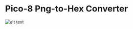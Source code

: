 # Pico-8 Png-to-Hex Converter
![alt text](https://raw.githubusercontent.com/bretlinne/Linne-Dev-Prod/resources/pico8.png)
